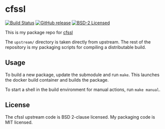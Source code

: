 cfssl
=========

[![Build Status](https://img.shields.io/circleci/project/amylum/cfssl.svg)](https://circleci.com/gh/amylum/cfssl)
[![GitHub release](https://img.shields.io/github/release/amylum/cfssl.svg)](https://github.com/amylum/cfssl/releases)
[![BSD-2 Licensed](https://img.shields.io/badge/license-BSD--2-green.svg)](https://tldrlegal.com/license/bsd-2-clause-license-(freebsd))

This is my package repo for [cfssl](https://github.com/cloudflare/cfssl)

The `upstream/` directory is taken directly from upstream. The rest of the repository is my packaging scripts for compiling a distributable build.

## Usage

To build a new package, update the submodule and run `make`. This launches the docker build container and builds the package.

To start a shell in the build environment for manual actions, run `make manual`.

## License

The cfssl upstream code is BSD 2-clause licensed. My packaging code is MIT licensed.

